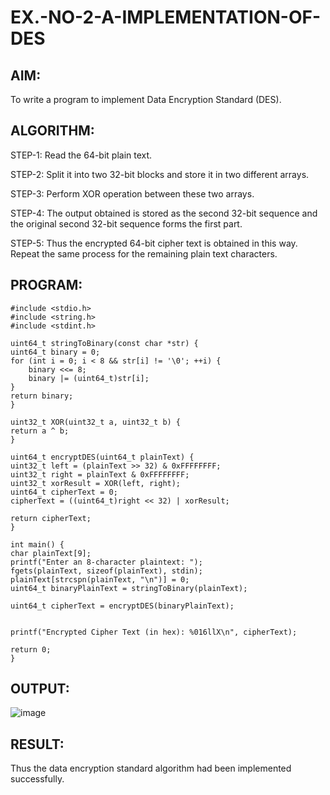 # EX.-NO-2-A-IMPLEMENTATION-OF-DES

## AIM:
  To write a program to implement Data Encryption Standard (DES).

## ALGORITHM:

  STEP-1: Read the 64-bit plain text.
  
  STEP-2: Split it into two 32-bit blocks and store it in two different arrays.
  
  STEP-3: Perform XOR operation between these two arrays.
  
  STEP-4: The output obtained is stored as the second 32-bit sequence and the original second 32-bit sequence forms the first part.
  
  STEP-5: Thus the encrypted 64-bit cipher text is obtained in this way. Repeat the same process for the remaining plain text characters.
  
## PROGRAM:
```
#include <stdio.h>
#include <string.h>
#include <stdint.h>

uint64_t stringToBinary(const char *str) {
uint64_t binary = 0;
for (int i = 0; i < 8 && str[i] != '\0'; ++i) {
    binary <<= 8;
    binary |= (uint64_t)str[i];
}
return binary;
}

uint32_t XOR(uint32_t a, uint32_t b) {
return a ^ b;
}

uint64_t encryptDES(uint64_t plainText) {
uint32_t left = (plainText >> 32) & 0xFFFFFFFF;
uint32_t right = plainText & 0xFFFFFFFF;
uint32_t xorResult = XOR(left, right);
uint64_t cipherText = 0;
cipherText = ((uint64_t)right << 32) | xorResult;

return cipherText;
}

int main() {
char plainText[9];  
printf("Enter an 8-character plaintext: ");
fgets(plainText, sizeof(plainText), stdin);
plainText[strcspn(plainText, "\n")] = 0;  
uint64_t binaryPlainText = stringToBinary(plainText);

uint64_t cipherText = encryptDES(binaryPlainText);


printf("Encrypted Cipher Text (in hex): %016llX\n", cipherText);

return 0;
}
```
## OUTPUT:
![image](https://github.com/user-attachments/assets/0f91f9d1-d8fa-426b-b3dd-a94bcd33f77c)


## RESULT:

  Thus the data encryption standard algorithm had been implemented successfully.
